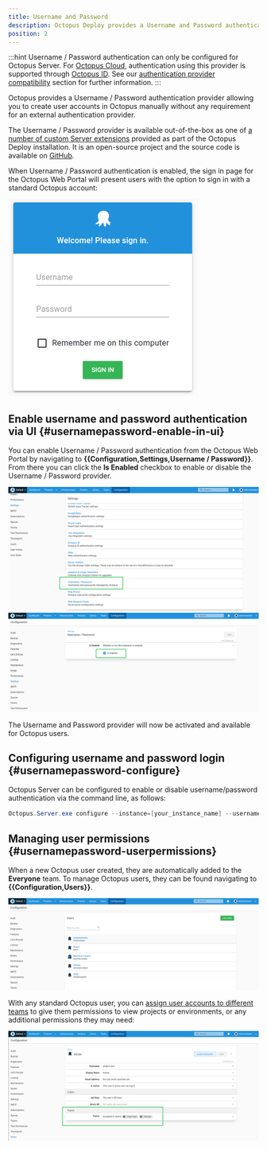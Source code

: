 ```yaml
---
title: Username and Password
description: Octopus Deploy provides a Username and Password authentication provider to allow log in with standard Octopus user accounts.
position: 2
---
```


:::hint
Username / Password authentication can only be configured for Octopus Server. For [Octopus Cloud](/docs/octopus-cloud/index.md), authentication using this provider is supported through [Octopus ID](octopusid-authentication.md). See our [authentication provider compatibility](/docs/security/authentication/auth-provider-compatibility.md) section for further information. 
:::

Octopus provides a Username / Password authentication provider allowing you to create user accounts in Octopus manually without any requirement for an external authentication provider.

The Username / Password provider is available out-of-the-box as one of [a number of custom Server extensions](/docs/administration/server-extensibility/customizing-an-octopus-deploy-server-extension.md) provided as part of the Octopus Deploy installation. It is an open-source project and the source code is available on [GitHub](https://github.com/OctopusDeploy/UsernamePasswordAuthenticationProvider).

When Username / Password authentication is enabled, the sign in page for the Octopus Web Portal will present users with the option to sign in with a standard Octopus account:

![Username and Password login screen](images/username-password-login.png "width=500")

## Enable username and password authentication via UI {#usernamepassword-enable-in-ui}

You can enable Username / Password authentication from the Octopus Web Portal by navigating to **{{Configuration,Settings,Username / Password}}**. From there you can click the **Is Enabled** checkbox to enable or disable the Username / Password provider.

![Username and Password settings](images/enable-username-password-1.png "width=500")
![Enable Username and Password checkbox](images/enable-username-password-2.png "width=500")

The Username and Password provider will now be activated and available for Octopus users.

## Configuring username and password login {#usernamepassword-configure}

Octopus Server can be configured to enable or disable username/password authentication via the command line, as follows:

```powershell
Octopus.Server.exe configure --instance=[your_instance_name] --usernamePasswordIsEnabled=true
```

## Managing user permissions {#usernamepassword-userpermissions}

When a new Octopus user created, they are automatically added to the **Everyone** team. To manage Octopus users, they can be found navigating to **{{Configuration,Users}}**. 

![Managing users](images/username-password-managing-users.png "width=500")

With any standard Octopus user, you can [assign user accounts to different teams](/docs/security/users-and-teams/index.md) to give them permissions to view projects or environments, or any additional permissions they may need:

![User permissions](images/username-password-user-permissions.png "width=500")